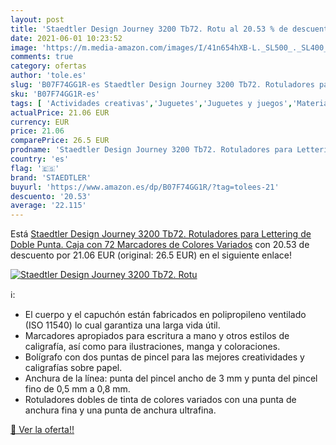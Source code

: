 ```yaml
---
layout: post
title: 'Staedtler Design Journey 3200 Tb72. Rotu al 20.53 % de descuento'
date: 2021-06-01 10:23:52
image: 'https://m.media-amazon.com/images/I/41n654hXB-L._SL500_._SL400_.jpg'
comments: true
category: ofertas
author: 'tole.es'
slug: 'B07F74GG1R-es Staedtler Design Journey 3200 Tb72. Rotuladores para...'
sku: 'B07F74GG1R-es'
tags: [ 'Actividades creativas','Juguetes','Juguetes y juegos','Material de escritura y dibujo para niños','Rotuladores de colores para niños','rotuladores','staedtler', ]
actualPrice: 21.06 EUR
currency: EUR
price: 21.06
comparePrice: 26.5 EUR
prodname: 'Staedtler Design Journey 3200 Tb72. Rotuladores para Lettering de Doble Punta. Caja con 72 Marcadores de Colores Variados'
country: 'es'
flag: '🇪🇸'
brand: 'STAEDTLER'
buyurl: 'https://www.amazon.es/dp/B07F74GG1R/?tag=tolees-21'
descuento: '20.53'
average: '22.115'
---
```


Está [Staedtler Design Journey 3200 Tb72. Rotuladores para Lettering de Doble Punta. Caja con 72 Marcadores de Colores Variados](https://www.amazon.es/dp/B07F74GG1R/?tag=tolees-21) con 20.53 de descuento por 21.06 EUR (original: 26.5 EUR) en el siguiente enlace!

[![Staedtler Design Journey 3200 Tb72. Rotu](https://m.media-amazon.com/images/I/41n654hXB-L._SL500_._SL400_.jpg)](https://www.amazon.es/dp/B07F74GG1R/?tag=tolees-21)

ℹ️:

- El cuerpo y el capuchón están fabricados en polipropileno ventilado (ISO 11540) lo cual garantiza una larga vida útil.
- Marcadores apropiados para escritura a mano y otros estilos de caligrafía, así como para ilustraciones, manga y coloraciones.
- Bolígrafo con dos puntas de pincel para las mejores creatividades y caligrafías sobre papel.
- Anchura de la línea: punta del pincel ancho de 3 mm y punta del pincel fino de 0,5 mm a 0,8 mm.
- Rotuladores dobles de tinta de colores variados con una punta de anchura fina y una punta de anchura ultrafina.

[🛒 Ver la oferta!!](https://www.amazon.es/dp/B07F74GG1R/?tag=tolees-21)
